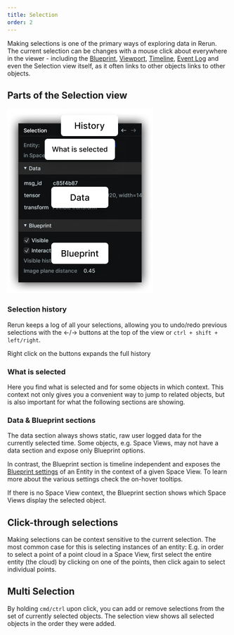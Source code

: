 ```yaml
---
title: Selection
order: 2
---
```


Making selections is one of the primary ways of exploring data in Rerun.
The current selection can be changes with a mouse click about everywhere in the viewer - 
including the [Blueprint](reference/viewer/blueprint.md), [Viewport](reference/viewer/viewport.md),
[Timeline](reference/viewer/timeline.md), [Event Log](reference/viewer/overview.md#event-log)
and even the Selection view itself, as it often links to other objects links to other objects.


Parts of the Selection view
---------------------------

![selection overview](/docs-media/selection-overview.png)

### Selection history
Rerun keeps a log of all your selections, allowing you to undo/redo previous selections
with the ←/→ buttons at the top of the view or `ctrl + shift + left/right`.

Right click on the buttons expands the full history

### What is selected
Here you find what is selected and for some objects in which context.
This context not only gives you a convenient way to jump to related objects,
but is also important for what the following sections are showing.

### Data & Blueprint sections
The data section always shows static, raw user logged data for the currently selected time.
Some objects, e.g. Space Views, may not have a data section and expose only Blueprint options.

In contrast, the Blueprint section is timeline independent and exposes the
[Blueprint settings](reference/concepts/blueprints.md) of an Entity in the context of a given Space View.
To learn more about the various settings check the on-hover tooltips.

If there is no Space View context, the Blueprint section shows which Space Views display the selected object.

Click-through selections
------------------------
Making selections can be context sensitive to the current selection.
The most common case for this is selecting instances of an entity:
E.g. in order to select a point of a point cloud in a Space View,
first select the entire entity (the cloud) by clicking on one of the points,
then click again to select individual points.

Multi Selection
---------------
By holding `cmd/ctrl` upon click, you can add or remove selections from the set of currently selected objects.
The selection view shows all selected objects in the order they were added.

